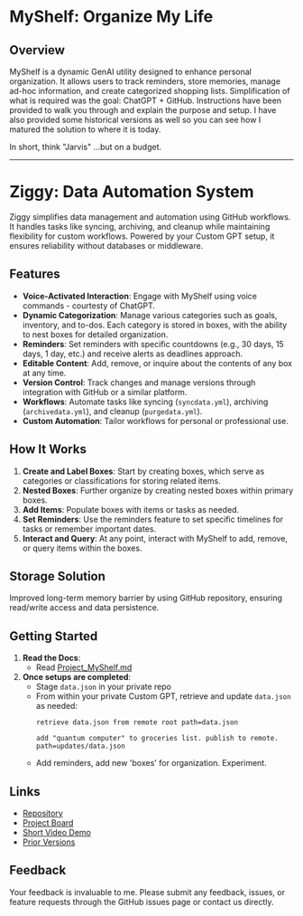 # MyShelf: Organize My Life

## Overview
MyShelf is a dynamic GenAI utility designed to enhance personal organization. It allows users to track reminders, store memories, manage ad-hoc information, and create categorized shopping lists. Simplification of what is required was the goal: ChatGPT + GitHub. Instructions have been provided to walk you through and explain the purpose and setup. I have also provided some historical versions as well so you can see how I matured the solution to where it is today.

In short, think "Jarvis" ...but on a budget.

---

# Ziggy: Data Automation System

Ziggy simplifies data management and automation using GitHub workflows. It handles tasks like syncing, archiving, and cleanup while maintaining flexibility for custom workflows. Powered by your Custom GPT setup, it ensures reliability without databases or middleware.

## Features
- **Voice-Activated Interaction**: Engage with MyShelf using voice commands - courtesty of ChatGPT.
- **Dynamic Categorization**: Manage various categories such as goals, inventory, and to-dos. Each category is stored in boxes, with the ability to nest boxes for detailed organization.
- **Reminders**: Set reminders with specific countdowns (e.g., 30 days, 15 days, 1 day, etc.) and receive alerts as deadlines approach.
- **Editable Content**: Add, remove, or inquire about the contents of any box at any time.
- **Version Control**: Track changes and manage versions through integration with GitHub or a similar platform.
- **Workflows**: Automate tasks like syncing (`syncdata.yml`), archiving (`archivedata.yml`), and cleanup (`purgedata.yml`).
- **Custom Automation**: Tailor workflows for personal or professional use.

## How It Works
1. **Create and Label Boxes**: Start by creating boxes, which serve as categories or classifications for storing related items.
2. **Nested Boxes**: Further organize by creating nested boxes within primary boxes.
3. **Add Items**: Populate boxes with items or tasks as needed.
4. **Set Reminders**: Use the reminders feature to set specific timelines for tasks or remember important dates.
5. **Interact and Query**: At any point, interact with MyShelf to add, remove, or query items within the boxes.

## Storage Solution
Improved long-term memory barrier by using GitHub repository, ensuring read/write access and data persistence.

## Getting Started
1. **Read the Docs**:
   - Read [Project_MyShelf.md](https://github.com/bsc7080gbc/genai_prompt_myshelf/blob/main/v4/Project_%20MyShelf.md)
2. **Once setups are completed**:
   - Stage `data.json` in your private repo
   - From within your private Custom GPT, retrieve and update `data.json` as needed:
     ```
     retrieve data.json from remote root path=data.json
     ```
     ```
     add "quantum computer" to groceries list. publish to remote. path=updates/data.json
     ```
   - Add reminders, add new 'boxes' for organization. Experiment. 

## Links
- [Repository](https://github.com/bsc7080gbc/genai_prompt_myshelf)
- [Project Board](https://github.com/users/bsc7080gbc/projects/1)
- [Short Video Demo](https://drive.google.com/file/d/10l9scfqsa1pOdL_T76dOz_NmJxbZpfbo/view?usp=drive_link)
- [Prior Versions](https://github.com/bsc7080gbc/genai_prompt_myshelf/tree/main/archive)

## Feedback
Your feedback is invaluable to me. Please submit any feedback, issues, or feature requests through the GitHub issues page or contact us directly.







